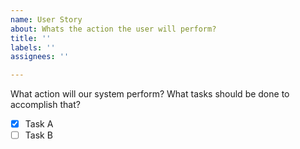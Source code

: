 ```yaml
---
name: User Story
about: Whats the action the user will perform?
title: ''
labels: ''
assignees: ''

---
```


What action will our system perform?
What tasks should be done to accomplish that?
- [x] Task A
- [ ] Task B
